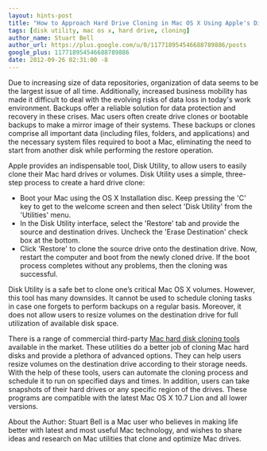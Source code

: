 ```yaml
---
layout: hints-post
title: "How to Approach Hard Drive Cloning in Mac OS X Using Apple's Disk Utility"
tags: [disk utility, mac os x, hard drive, cloning]
author_name: Stuart Bell
author_url: https://plus.google.com/u/0/117718954546688789886/posts
google_plus: 117718954546688789886
date: 2012-09-26 02:31:00 -8
---
```


Due to increasing size of data repositories, organization of data seems to be the largest issue of all time. Additionally, increased business mobility has made it difficult to deal with the evolving risks of data loss in today's work environment. Backups offer a reliable solution for data protection and recovery in these crises. Mac users often create drive clones or bootable backups to make a mirror image of their systems. These backups or clones comprise all important data (including files, folders, and applications) and the necessary system files required to boot a Mac, eliminating the need to start from another disk while performing the restore operation. 

Apple provides an indispensable tool, Disk Utility, to allow users to easily clone their Mac hard drives or volumes. Disk Utility uses a simple, three-step process to create a hard drive clone:

* Boot your Mac using the OS X Installation disc. Keep pressing the 'C' key to get to the welcome screen and then select 'Disk Utility' from the 'Utilities' menu.
* In the Disk Utility interface, select the 'Restore' tab and provide the source and destination drives. Uncheck the 'Erase Destination' check box at the bottom.
* Click 'Restore' to clone the source drive onto the destination drive. Now, restart the computer and boot from the newly cloned drive. If the boot process completes without any problems, then the cloning was successful.      

Disk Utility is a safe bet to clone one’s critical Mac OS X volumes. However, this tool has many downsides. It cannot be used to schedule cloning tasks in case one forgets to perform backups on a regular basis. Moreover, it does not allow users to resize volumes on the destination drive for full utilization of available disk space. 

There is a range of commercial third-party <a href="http://www.stellarclonedrive.com/">Mac hard disk cloning tools</a> available in the market. These utilities do a better job of cloning Mac hard disks and provide a plethora of advanced options. They can help users resize volumes on the destination drive according to their storage needs. With the help of these tools, users can automate the cloning process and schedule it to run on specified days and times. In addition, users can take snapshots of their hard drives or any specific region of the drives. These programs are compatible with the latest Mac OS X 10.7 Lion and all lower versions.



About the Author:
Stuart Bell is a Mac user who believes in making life better with latest and most useful Mac technology, and wishes to share ideas and research on Mac utilities that clone and optimize Mac drives.